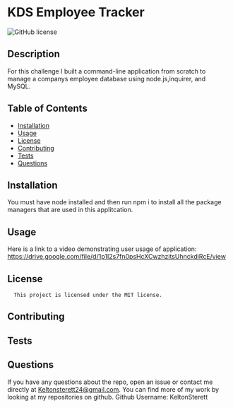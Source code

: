 
  # KDS Employee Tracker
   ![GitHub license](https://img.shields.io/badge/license-MIT-blue.svg)

  ## Description
  For this challenge I built a command-line application from scratch to manage a companys employee database using node.js,inquirer, and MySQL.

  ## Table of Contents
  * [Installation](#installation)
  * [Usage](#usage)
  * [License](#license)
  * [Contributing](#contributing)
  * [Tests](#tests)
  * [Questions](#Contact-Information)

  ## Installation
  You must have node installed and then run npm i to install all the package managers that are used in this applitcation.

  ## Usage
  Here is a link to a video demonstrating user usage of application: https://drive.google.com/file/d/1p1I2s7fn0psHcXCwzhzitsUhnckdiRcE/view

   ## License
      This project is licensed under the MIT license.

  ## Contributing
  

  ## Tests
  

  ## Questions
  If you have any questions about the repo, open an issue or contact me directly at Keltonsterett24@gmail.com. You can find more of my work by looking at my repositories on github.
   Github Username: KeltonSterett

